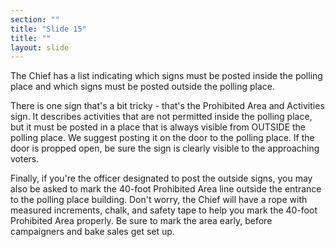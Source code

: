 ```yaml
---
section: ""
title: "Slide 15"
title: ""
layout: slide
---
```


The Chief has a list indicating which signs must be posted inside the polling place and which signs must be posted outside the polling place.

There is one sign that's a bit tricky - that's the Prohibited Area and Activities sign. It describes activities that are not permitted inside the polling place, but it must be posted in a place that is always visible from OUTSIDE the polling place. We suggest posting it on the door to the polling place. If the door is propped open, be sure the sign is clearly visible to the approaching voters.

Finally, if you're the officer designated to post the outside signs, you may also be asked to mark the 40-foot Prohibited Area line outside the entrance to the polling place building. Don't worry, the Chief will have a rope with measured increments, chalk, and safety tape to help you mark the 40-foot Prohibited Area properly. Be sure to mark the area early, before campaigners and bake sales get set up.



